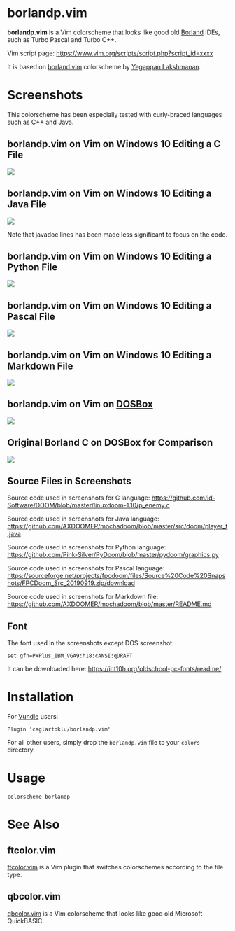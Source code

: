 # borlandp.vim

**borlandp.vim** is a Vim colorscheme that looks like good old [Borland](https://en.wikipedia.org/wiki/Borland) IDEs, such as Turbo Pascal and Turbo C++.

Vim script page:
https://www.vim.org/scripts/script.php?script_id=xxxx

It is based on
[borland.vim](https://www.vim.org/scripts/script.php?script_id=92)
colorscheme by [Yegappan Lakshmanan](https://www.vim.org/account/profile.php?user_id=244).


# Screenshots

This colorscheme has been especially tested with curly-braced languages such as C++ and Java.


## borlandp.vim on Vim on Windows 10 Editing a C File

![](https://user-images.githubusercontent.com/2071639/65386038-2c742c80-dd3f-11e9-8b28-017aef1f2347.png)


## borlandp.vim on Vim on Windows 10 Editing a Java File

![](https://user-images.githubusercontent.com/2071639/65386039-2d0cc300-dd3f-11e9-80d5-1284f7d4af09.png)

Note that javadoc lines has been made less significant to focus on the code.


## borlandp.vim on Vim on Windows 10 Editing a Python File

![](https://user-images.githubusercontent.com/2071639/65386041-2d0cc300-dd3f-11e9-91cc-6e9c322a93c9.png)


## borlandp.vim on Vim on Windows 10 Editing a Pascal File

![](https://user-images.githubusercontent.com/2071639/65386117-0733ee00-dd40-11e9-8b9b-d104561ed229.png)


## borlandp.vim on Vim on Windows 10 Editing a Markdown File

![](https://user-images.githubusercontent.com/2071639/65386040-2d0cc300-dd3f-11e9-9b10-666ac5d07e3d.png)


## borlandp.vim on Vim on [DOSBox](https://www.dosbox.com/)

![](https://user-images.githubusercontent.com/2071639/65386037-2c742c80-dd3f-11e9-9d16-9f166b4e202e.png)


## Original Borland C on DOSBox for Comparison

![](https://user-images.githubusercontent.com/2071639/65386036-2bdb9600-dd3f-11e9-8be8-9d53a8199738.png)


## Source Files in Screenshots

Source code used in screenshots for C language:
https://github.com/id-Software/DOOM/blob/master/linuxdoom-1.10/p_enemy.c

Source code used in screenshots for Java language:
https://github.com/AXDOOMER/mochadoom/blob/master/src/doom/player_t.java

Source code used in screenshots for Python language:
https://github.com/Pink-Silver/PyDoom/blob/master/pydoom/graphics.py

Source code used in screenshots for Pascal language:
https://sourceforge.net/projects/fpcdoom/files/Source%20Code%20Snapshots/FPCDoom_Src_20190919.zip/download

Source code used in screenshots for Markdown file:
https://github.com/AXDOOMER/mochadoom/blob/master/README.md


## Font

The font used in the screenshots except DOS screenshot:

```
set gfn=PxPlus_IBM_VGA9:h18:cANSI:qDRAFT
```

It can be downloaded here:
https://int10h.org/oldschool-pc-fonts/readme/


# Installation

For [Vundle](https://github.com/gmarik/vundle) users:

    Plugin 'caglartoklu/borlandp.vim'

For all other users, simply drop the `borlandp.vim` file to your
`colors` directory.


# Usage

    colorscheme borlandp


# See Also

## ftcolor.vim

[ftcolor.vim](https://github.com/caglartoklu/ftcolor.vim) is a Vim plugin that switches colorschemes according to the file type.

## qbcolor.vim

[qbcolor.vim](https://github.com/caglartoklu/qbcolor.vim) is a Vim colorscheme that looks like good old Microsoft QuickBASIC.

